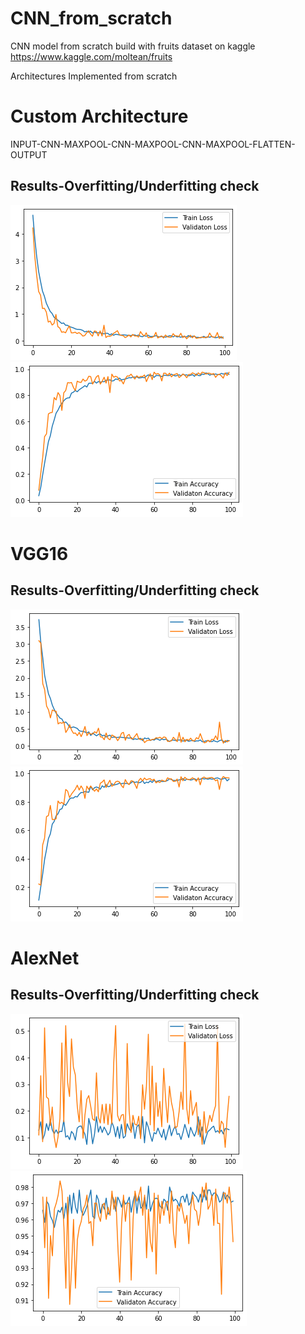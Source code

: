# CNN_from_scratch
CNN model from scratch build with fruits dataset on kaggle  https://www.kaggle.com/moltean/fruits

Architectures Implemented from scratch

# Custom Architecture
INPUT-CNN-MAXPOOL-CNN-MAXPOOL-CNN-MAXPOOL-FLATTEN-OUTPUT 

<h2> Results-Overfitting/Underfitting check </h2>

<img src="https://github.com/Alexamannn/CNN_from_scratch/blob/main/results/customcnn-1.png" alt="Train vs valdiation loss"/>

<img src="https://github.com/Alexamannn/CNN_from_scratch/blob/main/results/customcnn-2.png" alt="Train vs valdiation accuracy"/>

# VGG16
<h2> Results-Overfitting/Underfitting check </h2>

<img src="https://github.com/Alexamannn/CNN_from_scratch/blob/main/results/vgg16-1.png" alt="Train vs valdiation loss"/>

<img src="https://github.com/Alexamannn/CNN_from_scratch/blob/main/results/vgg16-2.png"/>

# AlexNet
<h2> Results-Overfitting/Underfitting check </h2>

<img src="https://github.com/Alexamannn/CNN_from_scratch/blob/main/results/alexnet1.png" alt="Train vs valdiation loss"/>

<img src="https://github.com/Alexamannn/CNN_from_scratch/blob/main/results/alexnet2.png"/>

